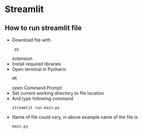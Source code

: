 # Streamlit

## How to run streamlit file
* Download file with <pre><code>.py</code></pre> extension
* Install required libraries
* Open terminal in Pycharm <pre><code>OR</code></pre> open Command Prompt
* Set current working directory to file location
* And type following command
    <pre><code>streamlit run main.py</code></pre>
* Name of file could vary, in above example name of the file is <pre><code>main.py</code></pre>

